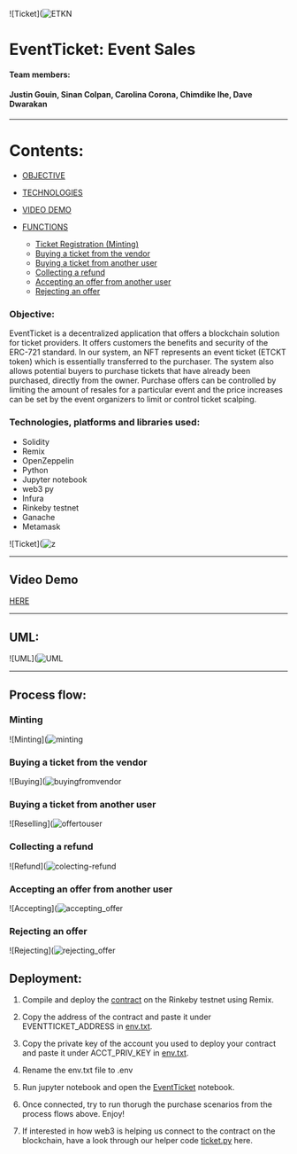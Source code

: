 ![Ticket](![ETKN](https://user-images.githubusercontent.com/77997949/133622443-32b40805-5d14-48e2-83ab-79a3974d15d3.png)


# EventTicket: Event Sales 

#### Team members:
#### Justin Gouin, Sinan Colpan, Carolina Corona, Chimdike Ihe, Dave Dwarakan
---


# Contents:

- [OBJECTIVE](#objective)

- [TECHNOLOGIES](#technologies)

- [VIDEO DEMO](#video-demo)
   
- [FUNCTIONS](#functions)

	- [Ticket Registration (Minting)](#minting)
	- [Buying a ticket from the vendor](#Buying-a-ticket-from-the-vendor)
	- [Buying a ticket from another user](#Buying-a-ticket-from-another-user)
	- [Collecting a refund](#Collecting-a-refund)
	- [Accepting an offer from another user](#Accepting-an-offer-from-another-user)
	- [Rejecting an offer](#Rejecting-an-offer)



### Objective:

EventTicket is a decentralized application that offers a blockchain solution for ticket providers. It offers customers the benefits and security of the ERC-721 standard. In our system, an NFT represents an event ticket (ETCKT token) which is essentially transferred to the purchaser. The system also allows potential buyers to purchase tickets that have already been purchased, directly from the owner. Purchase offers can be controlled by limiting the amount of resales for a particular event and the price increases can be set by the event organizers to limit or control ticket scalping. 

### Technologies, platforms and libraries used:

- Solidity
- Remix
- OpenZeppelin
- Python
- Jupyter notebook
- web3 py
- Infura
- Rinkeby testnet
- Ganache
- Metamask

![Ticket](![z](https://user-images.githubusercontent.com/77997949/133622603-7ac4ceb1-8160-4dd7-b67b-e3f3042cb2b8.png)


---
## Video Demo
[HERE](https://youtu.be/Ih6cbqdMljA)

---

## UML:
![UML](![UML](https://user-images.githubusercontent.com/77997949/133622707-5749b64b-01ff-4de6-860c-7532b3ddaa95.png)

---

## Process flow:

###  Minting
![Minting](![minting](https://user-images.githubusercontent.com/77997949/133622825-d371bfdc-6534-4e63-8c47-0f9d150b7210.png)

###  Buying a ticket from the vendor
![Buying](![buyingfromvendor](https://user-images.githubusercontent.com/77997949/133622865-6f817d24-fca9-4e8d-93ef-84f55eb20864.png)

###  Buying a ticket from another user
![Reselling](![offertouser](https://user-images.githubusercontent.com/77997949/133622970-2b10324b-deb3-410f-8a9d-cbc609d586d2.png)

###  Collecting a refund
![Refund](![colecting-refund](https://user-images.githubusercontent.com/77997949/133623068-0e357f89-6bf4-4f25-84e1-44dd021a58d3.png)

###  Accepting an offer from another user
![Accepting](![accepting_offer](https://user-images.githubusercontent.com/77997949/133623094-d7b847c7-9aef-4383-86c7-9e2a77a65394.png)

###  Rejecting an offer
![Rejecting](![rejecting_offer](https://user-images.githubusercontent.com/77997949/133623171-e88f91e5-06ae-4b3e-976d-eaa39c9ca4cc.png)


## Deployment:

1) Compile and deploy the [contract](EventTicket/EventTicket.sol) on the Rinkeby testnet using Remix.

2) Copy the address of the contract and paste it under EVENTTICKET_ADDRESS in [env.txt](EventTicket/env.txt).

3) Copy the private key of the account you used to deploy your contract and paste it under ACCT_PRIV_KEY in [env.txt](EventTicker/env.txt).

4) Rename the env.txt file to .env

5) Run jupyter notebook and open the [EventTicket](EventTicket/EventTicket.ipynb) notebook.

6) Once connected, try to run thorugh the purchase scenarios from the process flows above. Enjoy!

7) If interested in how web3 is helping us connect to the contract on the blockchain, have a look through our helper code [ticket.py](EventTicket/ticket.py) here.
